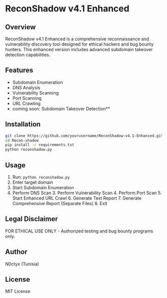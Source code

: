 ﻿# ReconShadow v4.1 Enhanced

## Overview
ReconShadow v4.1 Enhanced is a comprehensive reconnaissance and vulnerability discovery tool designed for ethical hackers and bug bounty hunters. This enhanced version includes advanced subdomain takeover detection capabilities.

## Features
- Subdomain Enumeration
- DNS Analysis  
- Vulnerability Scanning
- Port Scanning
- URL Crawling
- coming soon: Subdomain Takeover Detection**

## Installation
```bash
git clone https://github.com/yourusername/ReconShadow-v4.1-Enhanced.git
cd Recon-shadow
pip install -r requirements.txt
python reconshadow.py
```

## Usage
1. Run: `python reconshadow.py`
2. Enter target domain
1. Start Subdomain Enumeration
2. Perform DNS Scan                                                                                                                                                 3. Perform Vulnerability Scan                                                                                                                                       4. Perform Port Scan                                                                                                                                                5. Start Enhanced URL Crawl                                                                                                                                         6. Generate Text Report                                                                                                                                             7. Generate Comprehensive Report (Separate Files)                                                                                                                   8. Exit                                        


## Legal Disclaimer
FOR ETHICAL USE ONLY - Authorized testing and bug bounty programs only.

## Author
N0ctyx (Tunisia) 

## License
MIT License

